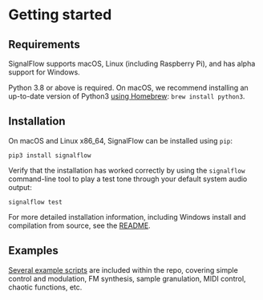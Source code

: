 # Getting started

## Requirements

SignalFlow supports macOS, Linux (including Raspberry Pi), and has alpha support for Windows. 

Python 3.8 or above is required. On macOS, we recommend installing an up-to-date version of Python3 [using Homebrew](https://docs.python-guide.org/starting/install3/osx/): `brew install python3`.

## Installation

On macOS and Linux x86_64, SignalFlow can be installed using `pip`:

```
pip3 install signalflow 
```

Verify that the installation has worked correctly by using the `signalflow` command-line tool to play a test tone through your default system audio output:

```
signalflow test
```

For more detailed installation information, including Windows install and compilation from source, see the [README](https://github.com/ideoforms/signalflow).

## Examples

[Several example scripts](https://github.com/ideoforms/signalflow/tree/master/examples) are included within the repo, covering simple control and modulation, FM synthesis, sample granulation, MIDI control, chaotic functions, etc.
